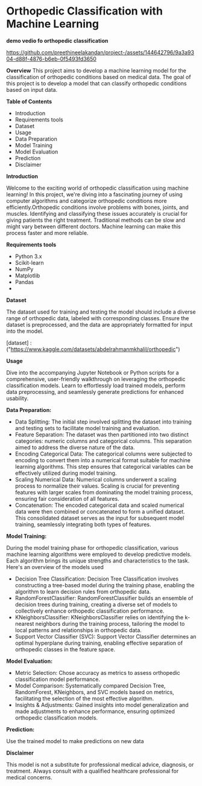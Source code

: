 **Orthopedic Classification with Machine Learning**
================================

**demo vedio fo orthopedic classification**

https://github.com/preethineelakandan/project-/assets/144642796/9a3a9304-d88f-4876-b6eb-0f5493fd3650



**Overview**
This project aims to develop a machine learning model for the classification of orthopedic conditions based on medical data. The goal of this project is to develop a model that can  classify orthopedic conditions based on input data.

**Table of Contents**

- Introduction
- Requirements tools
- Dataset
- Usage
- Data Preparation
- Model Training
- Model Evaluation
- Prediction
- Disclaimer

**Introduction**

Welcome to the exciting world of orthopedic classification using machine learning! In this project, we're diving into a fascinating journey of using computer algorithms and categorize orthopedic conditions more efficiently.Orthopedic conditions involve problems with bones, joints, and muscles. Identifying and classifying these issues accurately is crucial for giving patients the right treatment. Traditional methods can be slow and might vary between different doctors. Machine learning can make this process faster and more reliable.

**Requirements tools**

- Python 3.x
- Scikit-learn
- NumPy
- Matplotlib
- Pandas
- 
**Dataset**
  
The dataset used for training and testing the model should include a diverse range of orthopedic data, labeled with corresponding classes. Ensure the dataset is preprocessed, and the data are appropriately formatted for input into the model.

[dataset] : ("https://www.kaggle.com/datasets/abdelrahmanmkhalil/orthopedic")

**Usage**

 Dive into the accompanying Jupyter Notebook or Python scripts for a comprehensive, user-friendly walkthrough on leveraging the orthopedic classification models. Learn to effortlessly load trained models, perform data preprocessing, and seamlessly generate predictions for enhanced usability.
 
**Data Preparation:**

- Data Splitting:
   The initial step involved splitting the dataset into training and testing sets to facilitate model training and evaluation.
- Feature Separation:
   The dataset was then partitioned into two distinct categories: numeric columns and categorical columns. This separation aimed to address the diverse nature of the data.
- Encoding Categorical Data:
    The categorical columns were subjected to encoding to convert them into a numerical format suitable for machine learning algorithms. This step ensures that categorical variables can be effectively utilized during model training.
- Scaling Numerical Data:
    Numerical columns underwent a scaling process to normalize their values. Scaling is crucial for preventing features with larger scales from dominating the model training process, ensuring fair consideration of all features.
- Concatenation:
    The encoded categorical data and scaled numerical data were then combined or concatenated to form a unified dataset. This consolidated dataset serves as the input for subsequent model training, seamlessly integrating both types of features.
  
**Model Training:**

During the model training phase for orthopedic classification, various machine learning algorithms were employed to develop predictive models. Each algorithm brings its unique strengths and characteristics to the task. Here's an overview of the models used
      
- Decision Tree Classification:
    Decision Tree Classification involves constructing a tree-based model during the training phase, enabling the algorithm to learn decision rules from orthopedic data.
- RandomForestClassifier:
     RandomForestClassifier builds an ensemble of decision trees during training, creating a diverse set of models to collectively enhance orthopedic classification performance.
- KNeighborsClassifier:
    KNeighborsClassifier relies on identifying the k-nearest neighbors during the training process, tailoring the model to local patterns and relationships in orthopedic data.
- Support Vector Classifier (SVC):
   Support Vector Classifier determines an optimal hyperplane during training, enabling effective separation of orthopedic classes in the feature space.

**Model Evaluation:**

- Metric Selection:
Chose accuracy as metrics to assess orthopedic classification model performance.
- Model Comparison:
Systematically compared Decision Tree, RandomForest, KNeighbors, and SVC models based on metrics, facilitating the selection of the most effective algorithm.
- Insights & Adjustments:
Gained insights into model generalization and made adjustments to enhance performance, ensuring optimized orthopedic classification models.

**Prediction:**

   Use the trained model to make predictions on new data
   
**Disclaimer**

This model is not a substitute for professional medical advice, diagnosis, or treatment. Always consult with a qualified healthcare professional for medical concerns.





  
